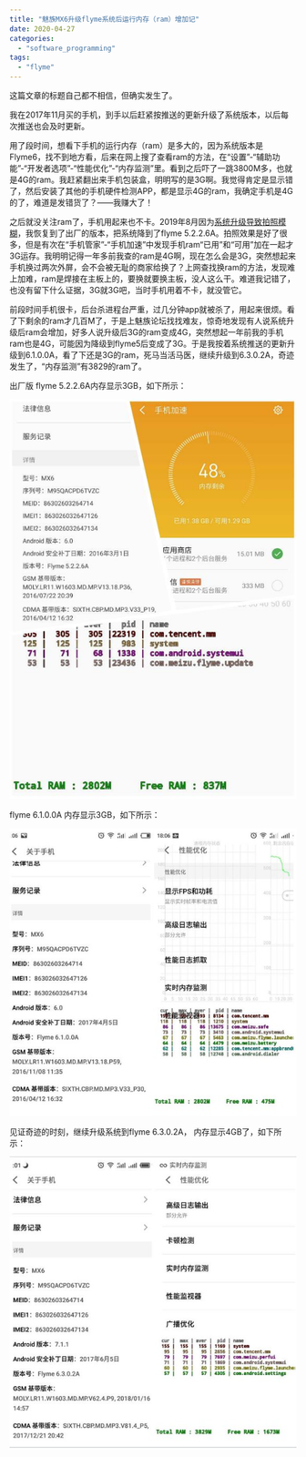 ```yaml
---
title: "魅族MX6升级flyme系统后运行内存（ram）增加记"
date: 2020-04-27
categories: 
  - "software_programming"
tags: 
  - "flyme"
---
```


这篇文章的标题自己都不相信，但确实发生了。

我在2017年11月买的手机，到手以后赶紧按推送的更新升级了系统版本，以后每次推送也会及时更新。

用了段时间，想看下手机的运行内存（ram）是多大的，因为系统版本是Flyme6，找不到地方看，后来在网上搜了查看ram的方法，在“设置”-“辅助功能”-“开发者选项”-“性能优化”-“内存监测”里。看到之后吓了一跳3800M多，也就是4G的ram。我赶紧翻出来手机包装盒，明明写的是3G啊。我觉得肯定是显示错了，然后安装了其他的手机硬件检测APP，都是显示4G的ram，我确定手机是4G的了，难道是发错货了？——我赚大了！

之后就没关注ram了，手机用起来也不卡。2019年8月因为[系统升级导致拍照模糊](http://www.jfsay.com/archives/1569.html)，我恢复到了出厂的版本，把系统降到了flyme 5.2.2.6A。拍照效果是好了很多，但是有次在“手机管家”-“手机加速”中发现手机ram“已用”和“可用”加在一起才3G运存。我明明记得一年多前我查的ram是4G啊，现在怎么会是3G，突然想起来手机换过两次外屏，会不会被无耻的商家给换了？上网查找换ram的方法，发现难上加难，ram是焊接在主板上的，要换就要换主板，没人这么干。难道我记错了，也没有留下什么证据，3G就3G吧，当时手机用着不卡，就没管它。

前段时间手机很卡，后台杀进程台严重，过几分钟app就被杀了，用起来很烦。看了下剩余的ram才几百M了，于是上魅族论坛找找难友，惊奇地发现有人说系统升级后ram会增加，好多人说升级后3G的ram变成4G，突然想起一年前我的手机ram也是4G，可能因为降级到flyme5后变成了3G。于是我按着系统推送的更新升级到6.1.0.0A，看了下还是3G的ram，死马当活马医，继续升级到6.3.0.2A，奇迹发生了，“内存监测”有3829的ram了。

出厂版 flyme 5.2.2.6A内存显示3GB，如下所示：

![](images/52750671411_d6a1eecf24_c.jpg)

flyme 6.1.0.0A 内存显示3GB，如下所示：

![](images/52750671406_bb1bf058e8_z.jpg)

见证奇迹的时刻，继续升级系统到flyme 6.3.0.2A， 内存显示4GB了，如下所示：

![](images/52750671401_215d9254e3_z.jpg)
